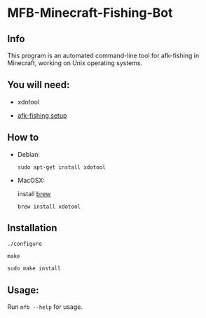 # MFB-Minecraft-Fishing-Bot

Info
----
This program is an automated command-line tool for afk-fishing in Minecraft, working on Unix operating systems.

You will need:
--------------
  - xdotool
  
  - [afk-fishing setup](https://www.youtube.com/watch?v=TJ6CCFoGbig)

How to
------
- Debian:

    `sudo apt-get install xdotool`

- MacOSX:

  install [brew](https://brew.sh/)

    `brew install xdotool` 
    
Installation
------------
    ./configure
    
    make
    
    sudo make install

Usage:
------
Run `mfb --help` for usage.
